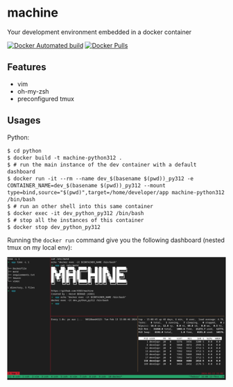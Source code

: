 # machine
Your development environment embedded in a docker container

[![Docker Automated build](https://img.shields.io/docker/automated/4383/machine.svg)]()
[![Docker Pulls](https://img.shields.io/docker/pulls/4383/machine.svg)]()

## Features
- vim
- oh-my-zsh
- preconfigured tmux

## Usages

Python:
```shell
$ cd python
$ docker build -t machine-python312 .
$ # run the main instance of the dev container with a default dashboard
$ docker run -it --rm --name dev_$(basename $(pwd))_py312 -e CONTAINER_NAME=dev_$(basename $(pwd))_py312 --mount type=bind,source="$(pwd)",target=/home/developer/app machine-python312 /bin/bash
$ # run an other shell into this same container
$ docker exec -it dev_python_py312 /bin/bash
$ # stop all the instances of this container
$ docker stop dev_python_py312
```

Running the `docker run` command give you the following dashboard (nested tmux on my local env):

![Default dashboard](example.png "Default dashboard")
